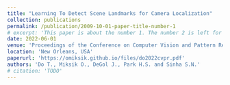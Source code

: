 ```yaml
---
title: "Learning To Detect Scene Landmarks for Camera Localization"
collection: publications
permalink: /publication/2009-10-01-paper-title-number-1
# excerpt: 'This paper is about the number 1. The number 2 is left for future work.'
date: 2022-06-01
venue: 'Proceedings of the Conference on Computer Vision and Pattern Recognition (CVPR)'
location: 'New Orleans, USA'
paperurl: 'https://omiksik.github.io/files/do2022cvpr.pdf'
authors: 'Do T., Miksik O., DeGol J., Park H.S. and Sinha S.N.'
# citation: 'TODO'
---
```

